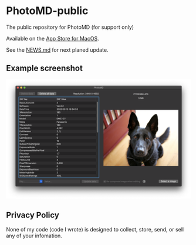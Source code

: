# PhotoMD-public

The public repository for PhotoMD (for support only)

Available on the [App Store for MacOS](https://apps.apple.com/us/app/photomd/id1515646480?mt=12).

See the [NEWS.md](./NEWS.md) for next planed update.

## Example screenshot

![Alt text](/PhotoMD-ScreenShot.png?raw=true "ExifViewer Screenshot")

## Privacy Policy

None of my code (code I wrote) is designed to collect,
store, send, or sell any of your infomation.

